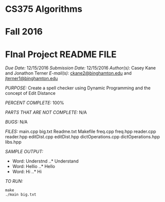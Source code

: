 # CS375 Algorithms
# Fall 2016
# FInal Project README FILE

*Due Date:* 12/15/2016
*Submission Date:* 12/15/2016
*Author(s):* Casey Kane and Jonathon Terner
*E-mail(s):* ckane2@binghamton.edu and jterner1@binghamton.edu

*PURPOSE:* Create a spell checker using Dynamic Programming and the concept of Edit Distance


*PERCENT COMPLETE:* 100%

*PARTS THAT ARE NOT COMPLETE:* N/A

*BUGS:* N/A

*FILES:* main.cpp big.txt Readme.txt Makefile freq.cpp freq.hpp reader.cpp reader.hpp editDist.cpp editDist.hpp dictOperations.cpp dictOperations.hpp libs.hpp

*SAMPLE OUTPUT:*
* Word: Understnd
..* Understand
* Word: Hellio
..* Hello
* Word: Hi
..* Hi

*TO RUN:*
```
make
./main big.txt
```
